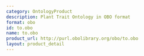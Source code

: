 ```yaml
---
category: OntologyProduct
description: Plant Trait Ontology in OBO format
format: obo
id: to.obo
name: to.obo
product_url: http://purl.obolibrary.org/obo/to.obo
layout: product_detail
---
```

